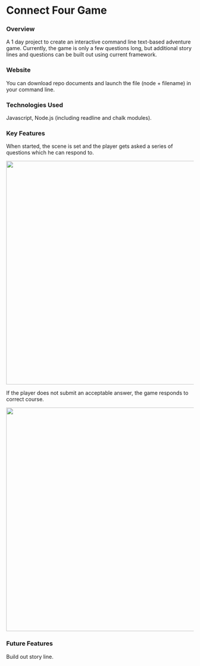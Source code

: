 # Connect Four Game

### Overview

<p>A 1 day project to create an interactive command line text-based adventure game. Currently, the game is only a few questions long, but additional story lines and questions can be built out using current framework.</p>

### Website

<p>You can download repo documents and launch the file (node + filename) in your command line.</p>

### Technologies Used

<p>Javascript, Node.js (including readline and chalk modules).</p>

### Key Features

<p>When started, the scene is set and the player gets asked a series of questions which he can respond to.</p>
<p align="center">
<img src="https://user-images.githubusercontent.com/12107707/38812571-f79f8062-418c-11e8-8380-bfdf973d8b54.gif"  width="600"/>
</p>

<p>If the player does not submit an acceptable answer, the game responds to correct course.</p>
<p align="center">
<img src="https://user-images.githubusercontent.com/12107707/38812604-0c92b606-418d-11e8-9126-7c379749bb13.gif"  width="600"/>
</p>

### Future Features

<p>Build out story line.</p>
